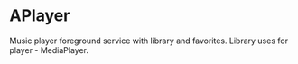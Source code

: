 # APlayer
Music player foreground service with library and favorites. 
Library uses for player - MediaPlayer. 
